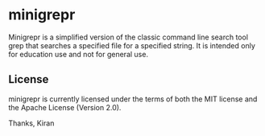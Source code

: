 # minigrepr

Minigrepr is a simplified version of the classic command line search tool grep that searches a specified file for a specified string. It is intended only for education use and not for general use.

## License

minigrepr is currently licensed under the terms of both the MIT license and the
Apache License (Version 2.0).

Thanks,
Kiran